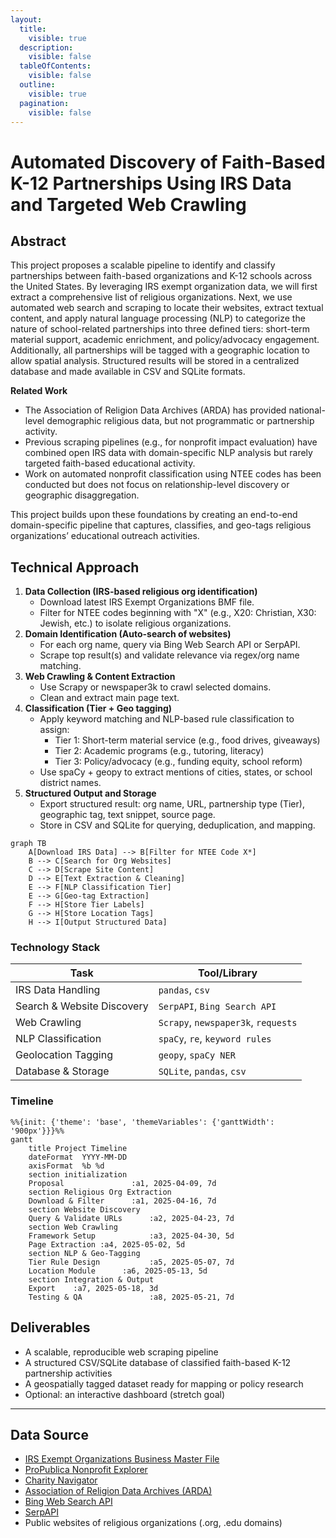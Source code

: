 ```yaml
---
layout:
  title:
    visible: true
  description:
    visible: false
  tableOfContents:
    visible: false
  outline:
    visible: true
  pagination:
    visible: false
---
```


# Automated Discovery of Faith-Based K-12 Partnerships Using IRS Data and Targeted Web Crawling

## **Abstract**&#x20;

This project proposes a scalable pipeline to identify and classify partnerships between faith-based organizations and K-12 schools across the United States. By leveraging IRS exempt organization data, we will first extract a comprehensive list of religious organizations. Next, we use automated web search and scraping to locate their websites, extract textual content, and apply natural language processing (NLP) to categorize the nature of school-related partnerships into three defined tiers: short-term material support, academic enrichment, and policy/advocacy engagement. Additionally, all partnerships will be tagged with a geographic location to allow spatial analysis. Structured results will be stored in a centralized database and made available in CSV and SQLite formats.

**Related Work**

* The Association of Religion Data Archives (ARDA) has provided national-level demographic religious data, but not programmatic or partnership activity.
* Previous scraping pipelines (e.g., for nonprofit impact evaluation) have combined open IRS data with domain-specific NLP analysis but rarely targeted faith-based educational activity.
* Work on automated nonprofit classification using NTEE codes has been conducted but does not focus on relationship-level discovery or geographic disaggregation.

This project builds upon these foundations by creating an end-to-end domain-specific pipeline that captures, classifies, and geo-tags religious organizations’ educational outreach activities.

## **Technical Approach**

1. **Data Collection (IRS-based religious org identification)**
   * Download latest IRS Exempt Organizations BMF file.
   * Filter for NTEE codes beginning with "X" (e.g., X20: Christian, X30: Jewish, etc.) to isolate religious organizations.
2. **Domain Identification (Auto-search of websites)**
   * For each org name, query via Bing Web Search API or SerpAPI.
   * Scrape top result(s) and validate relevance via regex/org name matching.
3. **Web Crawling & Content Extraction**
   * Use Scrapy or newspaper3k to crawl selected domains.
   * Clean and extract main page text.
4. **Classification (Tier + Geo tagging)**
   * Apply keyword matching and NLP-based rule classification to assign:
     * Tier 1: Short-term material service (e.g., food drives, giveaways)
     * Tier 2: Academic programs (e.g., tutoring, literacy)
     * Tier 3: Policy/advocacy (e.g., funding equity, school reform)
   * Use spaCy + geopy to extract mentions of cities, states, or school district names.
5. **Structured Output and Storage**
   * Export structured result: org name, URL, partnership type (Tier), geographic tag, text snippet, source page.
   * Store in CSV and SQLite for querying, deduplication, and mapping.

```mermaid fullWidth="false"
graph TB
    A[Download IRS Data] --> B[Filter for NTEE Code X*]
    B --> C[Search for Org Websites]
    C --> D[Scrape Site Content]
    D --> E[Text Extraction & Cleaning]
    E --> F[NLP Classification Tier]
    E --> G[Geo-tag Extraction]
    F --> H[Store Tier Labels]
    G --> H[Store Location Tags]
    H --> I[Output Structured Data]

```

### **Technology Stack**

| Task                       | Tool/Library                        |
| -------------------------- | ----------------------------------- |
| IRS Data Handling          | `pandas`, `csv`                     |
| Search & Website Discovery | `SerpAPI`, `Bing Search API`        |
| Web Crawling               | `Scrapy`, `newspaper3k`, `requests` |
| NLP Classification         | `spaCy`, `re`, `keyword rules`      |
| Geolocation Tagging        | `geopy`, `spaCy NER`                |
| Database & Storage         | `SQLite`, `pandas`, `csv`           |

### Timeline

```mermaid fullWidth="true"
%%{init: {'theme': 'base', 'themeVariables': {'ganttWidth': '900px'}}}%%
gantt
    title Project Timeline
    dateFormat  YYYY-MM-DD
    axisFormat  %b %d
    section initialization
    Proposal               :a1, 2025-04-09, 7d
    section Religious Org Extraction
    Download & Filter      :a1, 2025-04-16, 7d
    section Website Discovery
    Query & Validate URLs      :a2, 2025-04-23, 7d
    section Web Crawling
    Framework Setup            :a3, 2025-04-30, 5d
    Page Extraction :a4, 2025-05-02, 5d
    section NLP & Geo-Tagging
    Tier Rule Design           :a5, 2025-05-07, 7d
    Location Module      :a6, 2025-05-13, 5d
    section Integration & Output
    Export    :a7, 2025-05-18, 3d
    Testing & QA               :a8, 2025-05-21, 7d

```

## **Deliverables**

* A scalable, reproducible web scraping pipeline
* A structured CSV/SQLite database of classified faith-based K-12 partnership activities
* A geospatially tagged dataset ready for mapping or policy research
* Optional: an interactive dashboard (stretch goal)

***

## Data Source

* [IRS Exempt Organizations Business Master File](https://www.irs.gov/charities-non-profits/exempt-organizations-business-master-file-extract-eo-bmf)
* [ProPublica Nonprofit Explorer](https://projects.propublica.org/nonprofits/)
* [Charity Navigator](https://www.charitynavigator.org/)
* [Association of Religion Data Archives (ARDA)](https://www.thearda.com/)
* [Bing Web Search API](https://learn.microsoft.com/en-us/bing/search-apis/bing-web-search/overview)
* [SerpAPI](https://serpapi.com/)
* Public websites of religious organizations (.org, .edu domains)

